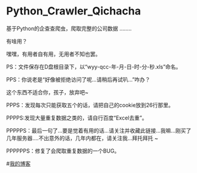 # Python_Crawler_Qichacha
基于Python的企查查爬虫，爬取完整的公司数据
……..

有啥用？

嘿嘿，有用者自有用，无用者不知也罢。

PS：文件保存在D盘根目录下，以“wyy-qcc-年-月-日-时-分-秒.xls”命名。

PPS：你说老是“好像被拒绝访问了呢…请稍后再试叭…”咋办？

这个东西不适合你，孩子，放弃吧~

PPPS：发现每次只能获取五个的话，请把自己的cookie放到26行那里。

PPPPS:发现大量重复数据之类的，请自行百度“Excel去重”。

PPPPPS：最后一句了…要是觉着有用的话…请关注并收藏此链接…我嘛…刚买了几年服务器….不出意外的话，几年内都在，请关注我…拜托拜托 ~

PPPPPPS：修复了会爬取重复数据的一个BUG。

#<a href="http://blog.lrvin.com">我的博客</a>
